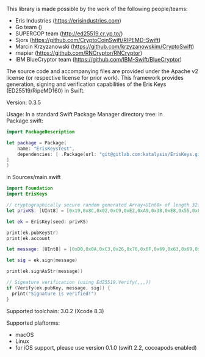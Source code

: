 This library is made possible by the work of the following people/teams:
- Eris Industries (https://erisindustries.com)
- Go team ()
- SUPERCOP team (http://ed25519.cr.yp.to/)
- Sjors (https://github.com/CryptoCoinSwift/RIPEMD-Swift)
- Marcin Krzyzanowski (https://github.com/krzyzanowskim/CryptoSwift)
- rnapier (https://github.com/RNCryptor/RNCryptor)
- IBM BlueCryptor team (https://github.com/IBM-Swift/BlueCryptor)

The source code and accompanying files are provided under the Apache v2 license (or respective license for prior work).
This framework provides generation, signing and verification capabilities of the Eris Keys (ED25519/RipeMD160) in Swift.

Version: 0.3.5

Usage: In a standard Swift Package Manager directory tree:
in Package.swift:
```swift
import PackageDescription

let package = Package(
    name: "ErisKeysTest",
    dependencies: [ .Package(url: "git@gitlab.com:katalysis/ErisKeys.git", majorVersion: 0, minor: 3),
]
)
```

in Sources/main.swift
```swift
import Foundation
import ErisKeys

// cryptographically secure random generated Array<UInt8> of length 32. 
let privKS: [UInt8] = [0x19,0x8C,0x02,0xC9,0xE2,0xA9,0x38,0xE8,0x55,0xF8,0x25,0xB3,0xB0,0xDB,0x06,0xD5,0xD8,0xA1,0xC5,0x2A,0xE4,0xB6,0xA2,0x93,0x4B,0x50,0xDC,0xFB,0xB0,0x89,0xE7,0x99]

let ek = ErisKey(seed: privKS)

print(ek.pubKeyStr)
print(ek.account

let message: [UInt8] = [0xD0,0x0A,0xC3,0x26,0x76,0x6F,0x69,0x63,0x69,0x20,0x75,0x6E,0x20,0x74,0x65,0x78,0x74,0x65,0x20,0x64,0x65,0x20,0x33,0x32,0x20,0x63,0x68,0x61,0x72,0x61,0x63,0x74,0x65,0x72,0x65,0x73,0x00,0x00,0x00,0x00,0x00,0x00,0x00,0x00,0x00,0x00,0x00,0x00,0xF2,0x14,0x9A,0x1E,0xC4,0x94,0xD9,0x46,0x58,0x1A,0xC4,0x53,0x21,0xA0,0xE5,0x45,0x57,0x3D,0x2C,0x4C]

let sig = ek.sign(message)

print(ek.signAsStr(message))

// Signature verification (using Ed25519.Verify(,,,))
if (Verify(ek.pubKey, message, sig)) {
  print("Signature is verified!")
}
```

Supported toolchain:
3.0.2 (Xcode 8.3)

Supported plaftorms:
- macOS
- Linux
- for iOS support, please use version 0.1.0 (swift 2.2, cocoapods enabled)